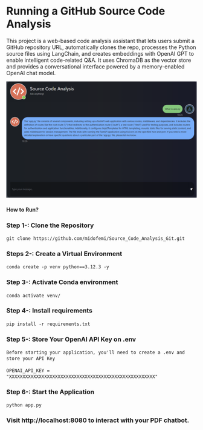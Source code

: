 # Running a GitHub Source Code Analysis
This project is a web-based code analysis assistant that lets users submit a GitHub repository URL, automatically clones the repo, processes the Python source files using LangChain, and creates embeddings with OpenAI GPT to enable intelligent code-related Q&A. It uses ChromaDB as the vector store and provides a conversational interface powered by a memory-enabled OpenAI chat model.

![alt text](image.png)

#### How to Run?

### Step 1-: Clone the Repository
```
git clone https://github.com/midofemi/Source_Code_Analysis_Git.git
```

### Steps 2-: Create a Virtual Environment
```
conda create -p venv python==3.12.3 -y
```

### Step 3-: Activate Conda environment
```
conda activate venv/
```

### Step 4-: Install requirements
```
pip install -r requirements.txt
```

### Step 5-: Store Your OpenAI API Key on .env
```
Before starting your application, you'll need to create a .env and store your API Key

OPENAI_API_KEY = "XXXXXXXXXXXXXXXXXXXXXXXXXXXXXXXXXXXXXXXXXXXXXXXXXXXXXX"

```

### Step 6-: Start the Application
```
python app.py
```

### Visit http://localhost:8080 to interact with your PDF chatbot.
